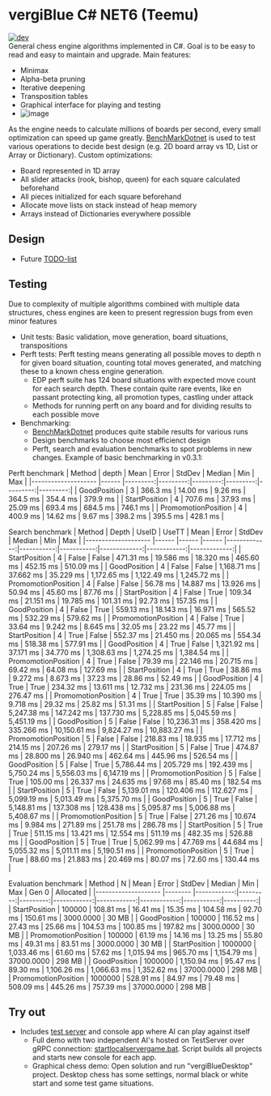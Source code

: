 # vergiBlue C# NET6 (Teemu)
[![dev](https://github.com/vergi40/ChessArena/actions/workflows/vergiblue-build-and-test.yaml/badge.svg?branch=dev)](https://github.com/vergi40/ChessArena/actions)  
General chess engine algorithms implemented in C#. Goal is to be easy to read and easy to maintain and upgrade. Main features:
* Minimax
* Alpha-beta pruning
* Iterative deepening
* Transposition tables
* Graphical interface for playing and testing
* ![image](https://user-images.githubusercontent.com/16613890/138566824-393fe1c0-8c0b-46e9-b3ea-437e76d23a3e.png)

As the engine needs to calculate millions of boards per second, every small optimization can speed up game greatly. [BenchMarkDotnet](https://github.com/dotnet/BenchmarkDotNet) is used to test various operations to decide best design (e.g. 2D board array vs 1D, List or Array or Dictionary). Custom optimizations:
* Board represented in 1D array
* All slider attacks (rook, bishop, queen) for each square calculated beforehand
* All pieces initialized for each square beforehand
* Allocate move lists on stack instead of heap memory
* Arrays instead of Dictionaries everywhere possible


## Design
* Future [TODO-list](vergiBlue/TODO-list.md)



## Testing
Due to complexity of multiple algorithms combined with multiple data structures, chess engines are keen to present regression bugs from even minor features
* Unit tests: Basic validation, move generation, board situations, transpositions
* Perft tests: Perft testing means generating all possible moves to depth n for given board situation, counting total moves generated, and matching these to a known chess engine generation. 
  * EDP perft suite has 124 board situations with expected move count for each search depth. These contain quite rare events, like en passant protecting king, all promotion types, castling under attack
  * Methods for running perft on any board and for dividing results to each possible move
* Benchmarking: 
  * [BenchMarkDotnet](https://github.com/dotnet/BenchmarkDotNet) produces quite stabile results for various runs
  * Design benchmarks to choose most efficienct design
  * Perft, search and evaluation benchmarks to spot problems in new changes. Example of basic benchmarking in v0.3.1:

Perft benchmark
|              Method | depth |     Mean |    Error |   StdDev |   Median |      Min |      Max |
|-------------------- |------ |---------:|---------:|---------:|---------:|---------:|---------:|
|        GoodPosition |     3 | 366.3 ms | 14.00 ms |  9.26 ms | 364.5 ms | 354.4 ms | 379.9 ms |
|       StartPosition |     4 | 707.6 ms | 37.93 ms | 25.09 ms | 693.4 ms | 684.5 ms | 746.1 ms |
| PromomotionPosition |     4 | 400.9 ms | 14.62 ms |  9.67 ms | 398.2 ms | 395.5 ms | 428.1 ms |


Search benchmark
|              Method | Depth | UseID | UseTT |         Mean |      Error |     StdDev |       Median |         Min |          Max |
|-------------------- |------ |------ |------ |-------------:|-----------:|-----------:|-------------:|------------:|-------------:|
|       StartPosition |     4 | False | False |    471.31 ms |  19.586 ms |  18.320 ms |    465.60 ms |   452.15 ms |    510.09 ms |
|        GoodPosition |     4 | False | False |  1,168.71 ms |  37.662 ms |  35.229 ms |  1,172.65 ms | 1,122.49 ms |  1,245.72 ms |
| PromomotionPosition |     4 | False | False |     56.78 ms |  14.887 ms |  13.926 ms |     50.94 ms |    45.60 ms |     87.76 ms |
|       StartPosition |     4 | False |  True |    109.34 ms |  21.151 ms |  19.785 ms |    101.31 ms |    92.73 ms |    157.35 ms |
|        GoodPosition |     4 | False |  True |    559.13 ms |  18.143 ms |  16.971 ms |    565.52 ms |   532.29 ms |    579.62 ms |
| PromomotionPosition |     4 | False |  True |     33.64 ms |   9.242 ms |   8.645 ms |     32.05 ms |    23.22 ms |     45.77 ms |
|       StartPosition |     4 |  True | False |    552.37 ms |  21.450 ms |  20.065 ms |    554.34 ms |   518.38 ms |    577.91 ms |
|        GoodPosition |     4 |  True | False |  1,321.92 ms |  37.171 ms |  34.770 ms |  1,308.63 ms | 1,274.25 ms |  1,384.54 ms |
| PromomotionPosition |     4 |  True | False |     79.39 ms |  22.146 ms |  20.715 ms |     69.42 ms |    64.08 ms |    127.69 ms |
|       StartPosition |     4 |  True |  True |     38.86 ms |   9.272 ms |   8.673 ms |     37.23 ms |    28.86 ms |     52.49 ms |
|        GoodPosition |     4 |  True |  True |    234.32 ms |  13.611 ms |  12.732 ms |    231.36 ms |   224.05 ms |    276.47 ms |
| PromomotionPosition |     4 |  True |  True |     35.39 ms |  10.390 ms |   9.718 ms |     29.32 ms |    25.82 ms |     51.31 ms |
|       StartPosition |     5 | False | False |  5,247.38 ms | 147.242 ms | 137.730 ms |  5,228.85 ms | 5,045.59 ms |  5,451.19 ms |
|        GoodPosition |     5 | False | False | 10,236.31 ms | 358.420 ms | 335.266 ms | 10,150.61 ms | 9,824.27 ms | 10,883.27 ms |
| PromomotionPosition |     5 | False | False |    218.83 ms |  18.935 ms |  17.712 ms |    214.15 ms |   207.26 ms |    279.17 ms |
|       StartPosition |     5 | False |  True |    474.87 ms |  28.800 ms |  26.940 ms |    462.64 ms |   445.96 ms |    526.54 ms |
|        GoodPosition |     5 | False |  True |  5,786.44 ms | 205.729 ms | 192.439 ms |  5,750.24 ms | 5,556.03 ms |  6,147.19 ms |
| PromomotionPosition |     5 | False |  True |    105.00 ms |  26.337 ms |  24.635 ms |     97.68 ms |    85.40 ms |    182.54 ms |
|       StartPosition |     5 |  True | False |  5,139.01 ms | 120.406 ms | 112.627 ms |  5,099.19 ms | 5,013.49 ms |  5,375.70 ms |
|        GoodPosition |     5 |  True | False |  5,148.81 ms | 137.308 ms | 128.438 ms |  5,095.87 ms | 5,006.88 ms |  5,408.67 ms |
| PromomotionPosition |     5 |  True | False |    271.26 ms |  10.674 ms |   9.984 ms |    271.89 ms |   251.78 ms |    286.78 ms |
|       StartPosition |     5 |  True |  True |    511.15 ms |  13.421 ms |  12.554 ms |    511.19 ms |   482.35 ms |    526.88 ms |
|        GoodPosition |     5 |  True |  True |  5,062.99 ms |  47.769 ms |  44.684 ms |  5,055.32 ms | 5,011.11 ms |  5,190.51 ms |
| PromomotionPosition |     5 |  True |  True |     88.60 ms |  21.883 ms |  20.469 ms |     80.07 ms |    72.60 ms |    130.44 ms |


Evaluation benchmark
|              Method |       N |        Mean |    Error |   StdDev |      Median |         Min |         Max |      Gen 0 | Allocated |
|-------------------- |-------- |------------:|---------:|---------:|------------:|------------:|------------:|-----------:|----------:|
|       StartPosition |  100000 |   108.81 ms | 16.41 ms | 15.35 ms |   104.58 ms |    92.70 ms |   150.61 ms |  3000.0000 |     30 MB |
|        GoodPosition |  100000 |   116.52 ms | 27.43 ms | 25.66 ms |   104.53 ms |   100.85 ms |   197.82 ms |  3000.0000 |     30 MB |
| PromomotionPosition |  100000 |    61.19 ms | 14.16 ms | 13.25 ms |    55.80 ms |    49.31 ms |    83.51 ms |  3000.0000 |     30 MB |
|       StartPosition | 1000000 | 1,033.46 ms | 61.60 ms | 57.62 ms | 1,015.94 ms |   965.70 ms | 1,154.79 ms | 37000.0000 |    298 MB |
|        GoodPosition | 1000000 | 1,150.94 ms | 95.47 ms | 89.30 ms | 1,106.26 ms | 1,066.63 ms | 1,352.62 ms | 37000.0000 |    298 MB |
| PromomotionPosition | 1000000 |   528.91 ms | 84.97 ms | 79.48 ms |   508.09 ms |   445.26 ms |   757.39 ms | 37000.0000 |    298 MB |


## Try out
* Includes [test server](Clients/vergiBlue/TestServer/) and console app where AI can play against itself
	* Full demo with two independent AI's hosted on TestServer over gRPC connection: [startlocalservergame.bat](Clients/vergiBlue/startlocalservergame.bat). Script builds all projects and starts new console for each app.
	* Graphical chess demo: Open solution and run "vergiBlueDesktop" project. Desktop chess has some settings, normal black or white start and some test game situations.


